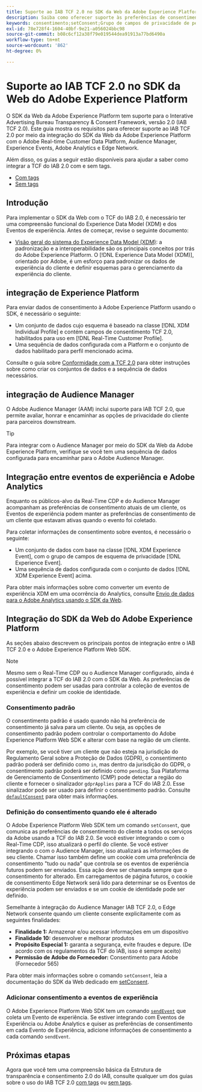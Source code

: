 ```yaml
---
title: Suporte ao IAB TCF 2.0 no SDK da Web da Adobe Experience Platform
description: Saiba como oferecer suporte às preferências de consentimento da TCF 2.0 do IAB usando o SDK da Web da Adobe Experience Platform
keywords: consentimento;setConsent;Grupo de campos de privacidade de perfil;Grupo de campos de privacidade de evento de experiência;Grupo de campos de privacidade;IAB TCF 2.0;Real-Time CDP;
exl-id: 78e728f4-1604-40bf-9e21-a056024bbc98
source-git-commit: b08c6cf12a38f79e019544dea91913a77bd6490a
workflow-type: tm+mt
source-wordcount: '862'
ht-degree: 0%

---
```


# Suporte ao IAB TCF 2.0 no SDK da Web do Adobe Experience Platform

O SDK da Web da Adobe Experience Platform tem suporte para o Interative Advertising Bureau Transparency &amp; Consent Framework, versão 2.0 (IAB TCF 2.0). Este guia mostra os requisitos para oferecer suporte ao IAB TCF 2.0 por meio da integração do SDK da Web da Adobe Experience Platform com o Adobe Real-time Customer Data Platform, Audience Manager, Experience Events, Adobe Analytics e Edge Network.

Além disso, os guias a seguir estão disponíveis para ajudar a saber como integrar a TCF do IAB 2.0 com e sem tags.

- [Com tags](./with-tags.md)
- [Sem tags](./without-tags.md)

## Introdução

Para implementar o SDK da Web com o TCF do IAB 2.0, é necessário ter uma compreensão funcional do Experience Data Model (XDM) e dos Eventos de experiência. Antes de começar, revise o seguinte documento:

- [Visão geral do sistema do Experience Data Model (XDM)](../../../xdm/home.md): a padronização e a interoperabilidade são os principais conceitos por trás do Adobe Experience Platform. O [!DNL Experience Data Model (XDM)], orientado por Adobe, é um esforço para padronizar os dados de experiência do cliente e definir esquemas para o gerenciamento da experiência do cliente.

## integração de Experience Platform

Para enviar dados de consentimento à Adobe Experience Platform usando o SDK, é necessário o seguinte:

- Um conjunto de dados cujo esquema é baseado na classe [!DNL XDM Individual Profile] e contém campos de consentimento TCF 2.0, habilitados para uso em [!DNL Real-Time Customer Profile].
- Uma sequência de dados configurada com a Platform e o conjunto de dados habilitado para perfil mencionado acima.

Consulte o guia sobre [Conformidade com a TCF 2.0](../../../landing/governance-privacy-security/consent/iab/overview.md) para obter instruções sobre como criar os conjuntos de dados e a sequência de dados necessários.

## integração de Audience Manager

O Adobe Audience Manager (AAM) inclui suporte para IAB TCF 2.0, que permite avaliar, honrar e encaminhar as opções de privacidade do cliente para parceiros downstream. <!--For more information, read the documentation on [Sending Data to Audience Manager](../audience-manager/audience-manager-overview.md).-->

>[!TIP]
>
>Para integrar com o Audience Manager por meio do SDK da Web da Adobe Experience Platform, verifique se você tem uma sequência de dados configurada para encaminhar para o Adobe Audience Manager.

## Integração entre eventos de experiência e Adobe Analytics

Enquanto os públicos-alvo da Real-Time CDP e do Audience Manager acompanham as preferências de consentimento atuais de um cliente, os Eventos de experiência podem manter as preferências de consentimento de um cliente que estavam ativas quando o evento foi coletado.

Para coletar informações de consentimento sobre eventos, é necessário o seguinte:

- Um conjunto de dados com base na classe [!DNL XDM Experience Event], com o grupo de campos de esquema de privacidade [!DNL Experience Event].
- Uma sequência de dados configurada com o conjunto de dados [!DNL XDM Experience Event] acima.

Para obter mais informações sobre como converter um evento de experiência XDM em uma ocorrência do Analytics, consulte [Envio de dados para o Adobe Analytics usando o SDK da Web](/help/web-sdk/use-cases/adobe-analytics.md).

## Integração do SDK da Web do Adobe Experience Platform

As seções abaixo descrevem os principais pontos de integração entre o IAB TCF 2.0 e o Adobe Experience Platform Web SDK.

>[!NOTE]
>
>Mesmo sem o Real-Time CDP ou o Audience Manager configurado, ainda é possível integrar a TCF do IAB 2.0 com o SDK da Web. As preferências de consentimento podem ser usadas para controlar a coleção de eventos de experiência e definir um cookie de identidade.

### Consentimento padrão

O consentimento padrão é usado quando não há preferência de consentimento já salva para um cliente. Ou seja, as opções de consentimento padrão podem controlar o comportamento do Adobe Experience Platform Web SDK e alterar com base na região de um cliente.

Por exemplo, se você tiver um cliente que não esteja na jurisdição do Regulamento Geral sobre a Proteção de Dados (GDPR), o consentimento padrão poderá ser definido como `in`, mas dentro da jurisdição do GDPR, o consentimento padrão poderá ser definido como `pending`. Sua Plataforma de Gerenciamento de Consentimento (CMP) pode detectar a região do cliente e fornecer o sinalizador `gdprApplies` para a TCF do IAB 2.0. Esse sinalizador pode ser usado para definir o consentimento padrão. Consulte [`defaultConsent`](/help/web-sdk/commands/configure/defaultconsent.md) para obter mais informações.

### Definição do consentimento quando ele é alterado

O Adobe Experience Platform Web SDK tem um comando `setConsent`, que comunica as preferências de consentimento do cliente a todos os serviços da Adobe usando a TCF do IAB 2.0. Se você estiver integrando o com o Real-Time CDP, isso atualizará o perfil do cliente. Se você estiver integrando o com o Audience Manager, isso atualizará as informações de seu cliente. Chamar isso também define um cookie com uma preferência de consentimento &quot;tudo ou nada&quot; que controla se os eventos de experiência futuros podem ser enviados. Essa ação deve ser chamada sempre que o consentimento for alterado. Em carregamentos de página futuros, o cookie de consentimento Edge Network será lido para determinar se os Eventos de experiência podem ser enviados e se um cookie de identidade pode ser definido.

Semelhante à integração do Audience Manager IAB TCF 2.0, o Edge Network consente quando um cliente consente explicitamente com as seguintes finalidades:

- **Finalidade 1:** Armazenar e/ou acessar informações em um dispositivo
- **Finalidade 10:** desenvolver e melhorar produtos
- **Propósito Especial 1:** garanta a segurança, evite fraudes e depure. (De acordo com os regulamentos da TCF do IAB, isso é sempre aceito)
- **Permissão de Adobe do Fornecedor:** Consentimento para Adobe (Fornecedor 565)

Para obter mais informações sobre o comando `setConsent`, leia a documentação do SDK da Web dedicado em [setConsent](../../../web-sdk/commands/setconsent.md).

### Adicionar consentimento a eventos de experiência

O Adobe Experience Platform Web SDK tem um comando [`sendEvent`](/help/web-sdk/commands/sendevent/overview.md) que coleta um Evento de experiência. Se estiver integrando com Eventos de Experiência ou Adobe Analytics e quiser as preferências de consentimento em cada Evento de Experiência, adicione informações de consentimento a cada comando `sendEvent`.

## Próximas etapas

Agora que você tem uma compreensão básica da Estrutura de transparência e consentimento 2.0 do IAB, consulte qualquer um dos guias sobre o uso do IAB TCF 2.0 [com tags](./with-tags.md) ou [sem tags](./without-tags.md).
